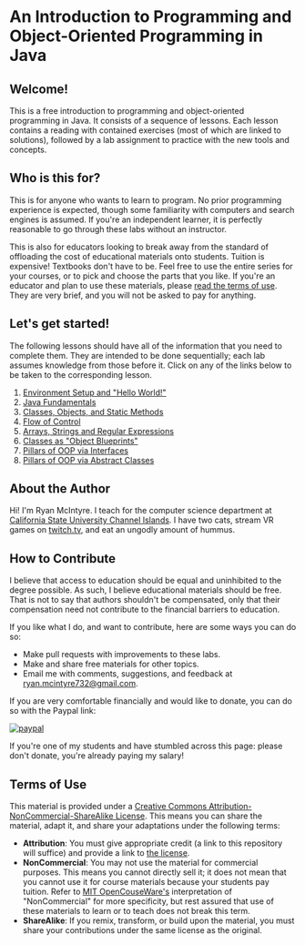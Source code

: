 # An Introduction to Programming and Object-Oriented Programming in Java

## Welcome!

This is a free introduction to programming and object-oriented programming in Java. It consists of a sequence of lessons. Each lesson contains a reading with contained exercises (most of which are linked to solutions), followed by a lab assignment to practice with the new tools and concepts.

## Who is this for?

This is for anyone who wants to learn to program. No prior programming experience is expected, though some familiarity with computers and search engines is assumed. If you're an independent learner, it is perfectly reasonable to go through these labs without an instructor.

This is also for educators looking to break away from the standard of offloading the cost of educational materials onto students. Tuition is expensive! Textbooks don't have to be. Feel free to use the entire series for your courses, or to pick and choose the parts that you like. If you're an educator and plan to use these materials, please [read the terms of use](#termsOfUse). They are very brief, and you will not be asked to pay for anything.

## Let's get started!

The following lessons should have all of the information that you need to complete them. They are intended to be done sequentially; each lab assumes knowledge from those before it. Click on any of the links below to be taken to the corresponding lesson.

1. [Environment Setup and "Hello World!"](https://github.com/arewhyaeenn/OOP_HELLO_WORLD)
2. [Java Fundamentals](https://github.com/arewhyaeenn/OOP_JAVA_FUNDAMENTALS)
3. [Classes, Objects, and Static Methods](https://github.com/arewhyaeenn/OOP_CLASSES_OBJECTS_METHODS)
4. [Flow of Control](https://github.com/arewhyaeenn/OOP_FLOW_OF_CONTROL)
5. [Arrays, Strings and Regular Expressions](https://github.com/arewhyaeenn/OOP_ARRAYS_STRINGS_REGEX)
6. [Classes as "Object Blueprints"](https://github.com/arewhyaeenn/OOP_CLASSES_CONSTRUCTION_OBJECTS)
7. [Pillars of OOP via Interfaces](https://github.com/arewhyaeenn/OOP_PILLARS_1)
8. [Pillars of OOP via Abstract Classes](https://github.com/arewhyaeenn/OOP_PILLARS_2)

## About the Author

Hi! I'm Ryan McIntyre. I teach for the computer science department at [California State University Channel Islands](https://www.csuci.edu). I have two cats, stream VR games on [twitch.tv](twitch.tv), and eat an ungodly amount of hummus.

## How to Contribute

I believe that access to education should be equal and uninhibited to the degree possible. As such, I believe educational materials should be free. That is not to say that authors shouldn't be compensated, only that their compensation need not contribute to the financial barriers to education.

If you like what I do, and want to contribute, here are some ways you can do so:

* Make pull requests with improvements to these labs.
* Make and share free materials for other topics.
* Email me with comments, suggestions, and feedback at <a href="mailto:ryan.mcintyre732@gmail.com">ryan.mcintyre732@gmail.com</a>.

If you are very comfortable financially and would like to donate, you can do so with the Paypal link:

[![paypal](https://www.paypalobjects.com/en_US/i/btn/btn_donateCC_LG.gif)](https://www.paypal.com/cgi-bin/webscr?cmd=_donations&business=TAF3Z6U6AGBTG&currency_code=USD&source=url)

If you're one of my students and have stumbled across this page: please don't donate, you're already paying my salary!

## <a name="termsOfUse"></a> Terms of Use

This material is provided under a [Creative Commons Attribution-NonCommercial-ShareAlike License](https://creativecommons.org/licenses/by-nc-sa/4.0/). This means you can share the material, adapt it, and share your adaptations under the following terms:

* **Attribution**: You must give appropriate credit (a link to this repository will suffice) and provide a link to [the license](https://creativecommons.org/licenses/by-nc-sa/4.0/).
* **NonCommercial**: You may not use the material for commercial purposes. This means you cannot directly sell it; it does not mean that you cannot use it for course materials because your students pay tuition. Refer to [MIT OpenCouseWare's](https://ocw.mit.edu/terms/#noncomm) interpretation of "NonCommercial" for more specificity, but rest assured that use of these materials to learn or to teach does not break this term.
* **ShareAlike**: If you remix, transform, or build upon the material, you must share your contributions under the same license as the original.
